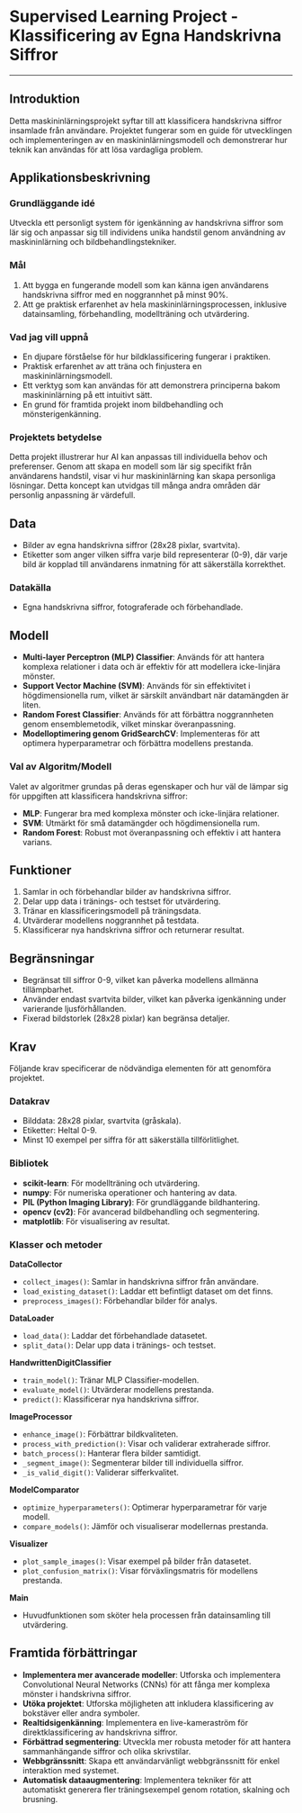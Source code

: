 # Supervised Learning Project - Klassificering av Egna Handskrivna Siffror

---

## Introduktion
Detta maskininlärningsprojekt syftar till att klassificera handskrivna siffror insamlade från användare. Projektet fungerar som en guide för utvecklingen och implementeringen av en maskininlärningsmodell och demonstrerar hur teknik kan användas för att lösa vardagliga problem.

## Applikationsbeskrivning

### Grundläggande idé
Utveckla ett personligt system för igenkänning av handskrivna siffror som lär sig och anpassar sig till individens unika handstil genom användning av maskininlärning och bildbehandlingstekniker.

### Mål
1. Att bygga en fungerande modell som kan känna igen användarens handskrivna siffror med en noggrannhet på minst 90%.
2. Att ge praktisk erfarenhet av hela maskininlärningsprocessen, inklusive datainsamling, förbehandling, modellträning och utvärdering.

### Vad jag vill uppnå
- En djupare förståelse för hur bildklassificering fungerar i praktiken.
- Praktisk erfarenhet av att träna och finjustera en maskininlärningsmodell.
- Ett verktyg som kan användas för att demonstrera principerna bakom maskininlärning på ett intuitivt sätt.
- En grund för framtida projekt inom bildbehandling och mönsterigenkänning.

### Projektets betydelse
Detta projekt illustrerar hur AI kan anpassas till individuella behov och preferenser. Genom att skapa en modell som lär sig specifikt från användarens handstil, visar vi hur maskininlärning kan skapa personliga lösningar. Detta koncept kan utvidgas till många andra områden där personlig anpassning är värdefull.

## Data
- Bilder av egna handskrivna siffror (28x28 pixlar, svartvita).
- Etiketter som anger vilken siffra varje bild representerar (0-9), där varje bild är kopplad till användarens inmatning för att säkerställa korrekthet.

### Datakälla
- Egna handskrivna siffror, fotograferade och förbehandlade.

## Modell
- **Multi-layer Perceptron (MLP) Classifier**: Används för att hantera komplexa relationer i data och är effektiv för att modellera icke-linjära mönster.
- **Support Vector Machine (SVM)**: Används för sin effektivitet i högdimensionella rum, vilket är särskilt användbart när datamängden är liten.
- **Random Forest Classifier**: Används för att förbättra noggrannheten genom ensemblemetodik, vilket minskar överanpassning.
- **Modelloptimering genom GridSearchCV**: Implementeras för att optimera hyperparametrar och förbättra modellens prestanda.

### Val av Algoritm/Modell
Valet av algoritmer grundas på deras egenskaper och hur väl de lämpar sig för uppgiften att klassificera handskrivna siffror:
- **MLP**: Fungerar bra med komplexa mönster och icke-linjära relationer.
- **SVM**: Utmärkt för små datamängder och högdimensionella rum.
- **Random Forest**: Robust mot överanpassning och effektiv i att hantera varians.

## Funktioner
1. Samlar in och förbehandlar bilder av handskrivna siffror.
2. Delar upp data i tränings- och testset för utvärdering.
3. Tränar en klassificeringsmodell på träningsdata.
4. Utvärderar modellens noggrannhet på testdata.
5. Klassificerar nya handskrivna siffror och returnerar resultat.

## Begränsningar
- Begränsat till siffror 0-9, vilket kan påverka modellens allmänna tillämpbarhet.
- Använder endast svartvita bilder, vilket kan påverka igenkänning under varierande ljusförhållanden.
- Fixerad bildstorlek (28x28 pixlar) kan begränsa detaljer.

## Krav
Följande krav specificerar de nödvändiga elementen för att genomföra projektet.

### Datakrav
- Bilddata: 28x28 pixlar, svartvita (gråskala).
- Etiketter: Heltal 0-9.
- Minst 10 exempel per siffra för att säkerställa tillförlitlighet.

### Bibliotek
- **scikit-learn**: För modellträning och utvärdering.
- **numpy**: För numeriska operationer och hantering av data.
- **PIL (Python Imaging Library)**: För grundläggande bildhantering.
- **opencv (cv2)**: För avancerad bildbehandling och segmentering.
- **matplotlib**: För visualisering av resultat.

### Klasser och metoder

**DataCollector**
- `collect_images()`: Samlar in handskrivna siffror från användare.
- `load_existing_dataset()`: Laddar ett befintligt dataset om det finns.
- `preprocess_images()`: Förbehandlar bilder för analys.

**DataLoader**
- `load_data()`: Laddar det förbehandlade datasetet.
- `split_data()`: Delar upp data i tränings- och testset.

**HandwrittenDigitClassifier**
- `train_model()`: Tränar MLP Classifier-modellen.
- `evaluate_model()`: Utvärderar modellens prestanda.
- `predict()`: Klassificerar nya handskrivna siffror.

**ImageProcessor**
- `enhance_image()`: Förbättrar bildkvaliteten.
- `process_with_prediction()`: Visar och validerar extraherade siffror.
- `batch_process()`: Hanterar flera bilder samtidigt.
- `_segment_image()`: Segmenterar bilder till individuella siffror.
- `_is_valid_digit()`: Validerar sifferkvalitet.

**ModelComparator**
- `optimize_hyperparameters()`: Optimerar hyperparametrar för varje modell.
- `compare_models()`: Jämför och visualiserar modellernas prestanda.

**Visualizer**
- `plot_sample_images()`: Visar exempel på bilder från datasetet.
- `plot_confusion_matrix()`: Visar förväxlingsmatris för modellens prestanda.

**Main**
- Huvudfunktionen som sköter hela processen från datainsamling till utvärdering.

## Framtida förbättringar
- **Implementera mer avancerade modeller**: Utforska och implementera Convolutional Neural Networks (CNNs) för att fånga mer komplexa mönster i handskrivna siffror.
- **Utöka projektet**: Utforska möjligheten att inkludera klassificering av bokstäver eller andra symboler.
- **Realtidsigenkänning**: Implementera en live-kameraström för direktklassificering av handskrivna siffror.
- **Förbättrad segmentering**: Utveckla mer robusta metoder för att hantera sammanhängande siffror och olika skrivstilar.
- **Webbgränssnitt**: Skapa ett användarvänligt webbgränssnitt för enkel interaktion med systemet.
- **Automatisk dataaugmentering**: Implementera tekniker för att automatiskt generera fler träningsexempel genom rotation, skalning och brusning.
